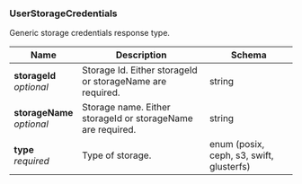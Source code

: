 
<a name="userstoragecredentials"></a>
### UserStorageCredentials
Generic storage credentials response type.


|Name|Description|Schema|
|---|---|---|
|**storageId**  <br>*optional*|Storage Id. Either storageId or storageName are required.|string|
|**storageName**  <br>*optional*|Storage name. Either storageId or storageName are required.|string|
|**type**  <br>*required*|Type of storage.|enum (posix, ceph, s3, swift, glusterfs)|




